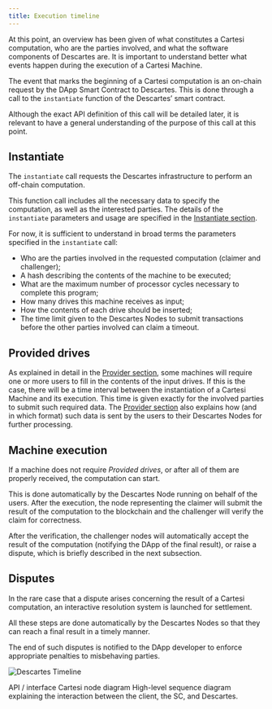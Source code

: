 ```yaml
---
title: Execution timeline
---
```


At this point, an overview has been given of what constitutes a Cartesi computation, who are the parties involved, and what the software components of Descartes are. It is important to understand better what events happen during the execution of a Cartesi Machine.

The event that marks the beginning of a Cartesi computation is an on-chain request by the DApp Smart Contract to Descartes.
This is done through a call to the `instantiate` function of the Descartes’ smart contract.

Although the exact API definition of this call will be detailed later, it is relevant to have a general understanding of the purpose of this call at this point.

Instantiate
-----------

The `instantiate` call requests the Descartes infrastructure to perform an off-chain computation.

This function call includes all the necessary data to specify the computation, as well as the interested parties.
The details of the `instantiate` parameters and usage are specified in the [Instantiate section](../descartes/instantiate/).

For now, it is sufficient to understand in broad terms the parameters specified in the `instantiate` call:
- Who are the parties involved in the requested computation (claimer and challenger);
- A hash describing the contents of the machine to be executed;
- What are the maximum number of processor cycles necessary to complete this program;
- How many drives this machine receives as input;
- How the contents of each drive should be inserted;
- The time limit given to the Descartes Nodes to submit transactions before the other parties involved can claim a timeout.

Provided drives
---------------

As explained in detail in the [Provider section](../descartes/provider/), some machines will require one or more users to fill in the contents of the input drives.
If this is the case, there will be a time interval between the instantiation of a Cartesi Machine and its execution.
This time is given exactly for the involved parties to submit such required data.
The [Provider section](../descartes/provider/) also explains how (and in which format) such data is sent by the users to their Descartes Nodes for further processing.

Machine execution
-----------------

If a machine does not require *Provided drives*, or after all of them are properly received, the computation can start.

This is done automatically by the Descartes Node running on behalf of the users.
After the execution, the node representing the claimer will submit the result of the computation to the blockchain and the challenger will verify the claim for correctness.

After the verification, the challenger nodes will automatically accept the result of the computation (notifying the DApp of the final result), or raise a dispute, which is briefly described in the next subsection.

Disputes
--------

In the rare case that a dispute arises concerning the result of a Cartesi computation, an interactive resolution system is launched for settlement.

All these steps are done automatically by the Descartes Nodes so that they can reach a final result in a timely manner.

The end of such disputes is notified to the DApp developer to enforce appropriate penalties to misbehaving parties.

![Descartes Timeline](/img/descartes-state-diagram.png)

API / interface Cartesi node diagram
High-level sequence diagram explaining the interaction between the client, the SC, and Descartes.
